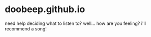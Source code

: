 # doobeep.github.io
need help deciding what to listen to? well... how are you feeling? i'll recommend a song!
